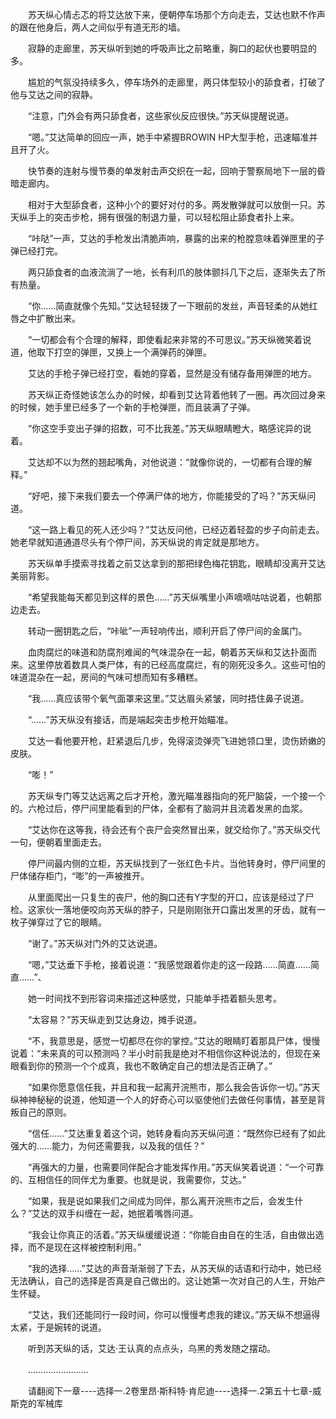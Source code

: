 <div class="read-content j_readContent" id="">
                <p>　　苏天纵心情忐忑的将艾达放下来，便朝停车场那个方向走去，艾达也默不作声的跟在他身后，两人之间似乎有道无形的墙。<p>　　寂静的走廊里，苏天纵听到她的呼吸声比之前略重，胸口的起伏也要明显的多。<p>　　尴尬的气氛没持续多久，停车场外的走廊里，两只体型较小的舔食者，打破了他与艾达之间的寂静。<p>　　“注意，门外会有两只舔食者，这些家伙反应很快。”苏天纵提醒说道。<p>　　“嗯。”艾达简单的回应一声，她手中紧握BROWIN HP大型手枪，迅速瞄准并且开了火。<p>　　快节奏的连射与慢节奏的单发射击声交织在一起，回响于警察局地下一层的昏暗走廊内。<p>　　相对于大型舔食者，这种小个的要好对付的多。两发散弹就可以放倒一只。苏天纵手上的突击步枪，拥有很强的制退力量，可以轻松阻止舔食者扑上来。<p>　　“咔哒”一声，艾达的手枪发出清脆声响，暴露的出来的枪膛意味着弹匣里的子弹已经打完。<p>　　两只舔食者的血液流淌了一地，长有利爪的肢体颤抖几下之后，逐渐失去了所有热量。<p>　　“你……简直就像个先知。”艾达轻轻拨了一下眼前的发丝，声音轻柔的从她红唇之中扩散出来。<p>　　“一切都会有个合理的解释，即使看起来非常的不可思议。”苏天纵微笑着说道，他取下打空的弹匣，又换上一个满弹药的弹匣。<p>　　艾达的手枪子弹已经打空，看她的穿着，显然是没有储存备用弹匣的地方。<p>　　苏天纵正奇怪她该怎么办的时候，却看到艾达背着他转了一圈。再次回过身来的时候，她手里已经多了一个新的手枪弹匣，而且装满了子弹。<p>　　“你这空手变出子弹的招数，可不比我差。”苏天纵眼睛瞪大，略感诧异的说着。<p>　　艾达却不以为然的翘起嘴角，对他说道：“就像你说的，一切都有合理的解释。”<p>　　“好吧，接下来我们要去一个停满尸体的地方，你能接受的了吗？”苏天纵问道。<p>　　“这一路上看见的死人还少吗？”艾达反问他，已经迈着轻盈的步子向前走去。她老早就知道通道尽头有个停尸间，苏天纵说的肯定就是那地方。<p>　　苏天纵单手摸索寻找着之前艾达拿到的那把绿色梅花钥匙，眼睛却没离开艾达美丽背影。<p>　　“希望我能每天都见到这样的景色……”苏天纵嘴里小声嘀嘀咕咕说着，也朝那边走去。<p>　　转动一圈钥匙之后，“咔呲”一声轻响传出，顺利开启了停尸间的金属门。<p>　　血肉腐烂的味道和防腐剂难闻的气味混杂在一起，朝着苏天纵和艾达扑面而来。这里停放着数具人类尸体，有的已经高度腐烂，有的刚死没多久。这些可怕的味道混杂在一起，房间的气味可想而知有多糟糕。<p>　　“我……真应该带个氧气面罩来这里。”艾达眉头紧皱，同时捂住鼻子说道。<p>　　“……”苏天纵没有接话，而是端起突击步枪开始瞄准。<p>　　艾达一看他要开枪，赶紧退后几步，免得滚烫弹壳飞进她领口里，烫伤娇嫩的皮肤。<p>　　“嘭！”<p>　　苏天纵专门等艾达远离之后才开枪，激光瞄准器指向的死尸脑袋，一个接一个的。六枪过后，停尸间里能看到的尸体，全都有了脑洞并且流着发黑的血浆。<p>　　“艾达你在这等我，待会还有个丧尸会突然冒出来，就交给你了。”苏天纵交代一句，便朝着里面走去。<p>　　停尸间最内侧的立柜，苏天纵找到了一张红色卡片。当他转身时，停尸间里的尸体储存柜门，“嘭”的一声被推开。<p>　　从里面爬出一只复生的丧尸，他的胸口还有Y字型的开口，应该是经过了尸检。这家伙一落地便咬向苏天纵的脖子，只是刚刚张开口露出发黑的牙齿，就有一枚子弹穿过了它的眼睛。<p>　　“谢了。”苏天纵对门外的艾达说道。<p>　　“嗯，”艾达垂下手枪，接着说道：“我感觉跟着你走的这一段路……简直……简直……”、<p>　　她一时间找不到形容词来描述这种感觉，只能单手捂着额头思考。<p>　　“太容易？”苏天纵走到艾达身边，摊手说道。<p>　　“不，我意思是，感觉一切都尽在你的掌控。”艾达的眼睛盯着那具尸体，慢慢说着：“未来真的可以预测吗？半小时前我是绝对不相信你这种说法的，但现在亲眼看到你的预测一个个成真，我也不敢确定自己的想法是否正确了。”<p>　　“如果你愿意信任我，并且和我一起离开浣熊市，那么我会告诉你一切。”苏天纵神神秘秘的说道，他知道一个人的好奇心可以驱使他们去做任何事情，甚至是背叛自己的原则。<p>　　“信任……”艾达重复着这个词，她转身看向苏天纵问道：“既然你已经有了如此强大的……能力，为何还需要我，以及我的信任？”<p>　　“再强大的力量，也需要同伴配合才能发挥作用。”苏天纵笑着说道：“一个可靠的、互相信任的同伴尤为重要。也就是说，我需要你，艾达。”<p>　　“如果，我是说如果我们之间成为同伴，那么离开浣熊市之后，会发生什么？”艾达的双手纠缠在一起，她抿着嘴唇问道。<p>　　“我会让你真正的活着。”苏天纵缓缓说道：“你能自由自在的生活，自由做出选择，而不是现在这样被控制利用。”<p>　　“我的选择……”艾达的声音渐渐弱了下去，从苏天纵的话语和行动中，她已经无法确认，自己的选择是否真是自己做出的。这让她第一次对自己的人生，开始产生怀疑。<p>　　“艾达，我们还能同行一段时间，你可以慢慢考虑我的建议。”苏天纵不想逼得太紧，于是婉转的说道。<p>　　听到苏天纵的话，艾达·王认真的点点头，乌黑的秀发随之摆动。<p>　　……………………<p>　　请翻阅下一章----选择一.2卷里昂·斯科特·肯尼迪----选择一.2第五十七章-威斯克的军械库<p> 
            </div>
